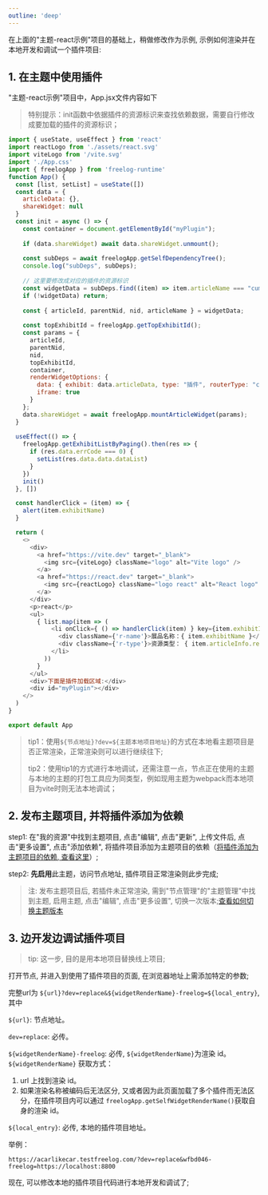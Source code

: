 ```yaml
---
outline: 'deep'
---
```

在上面的"主题-react示例"项目的基础上，稍做修改作为示例, 示例如何渲染并在本地开发和调试一个插件项目:

## 1. 在主题中使用插件

"主题-react示例"项目中，App.jsx文件内容如下

> 特别提示：init函数中依据插件的资源标识来查找依赖数据，需要自行修改成要加载的插件的资源标识；

```js
import { useState, useEffect } from 'react'
import reactLogo from './assets/react.svg'
import viteLogo from '/vite.svg'
import './App.css'
import { freelogApp } from 'freelog-runtime'
function App() {
  const [list, setList] = useState([])
  const data = {
    articleData: {},
    shareWidget: null
  }
  const init = async () => {
    const container = document.getElementById("myPlugin");
  
    if (data.shareWidget) await data.shareWidget.unmount();
  
    const subDeps = await freelogApp.getSelfDependencyTree();
    console.log("subDeps", subDeps);
  
    // 这里要修改成对应的插件的资源标识
    const widgetData = subDeps.find((item) => item.articleName === "cumins/react-plugin-001");
    if (!widgetData) return;
  
    const { articleId, parentNid, nid, articleName } = widgetData;
  
    const topExhibitId = freelogApp.getTopExhibitId();
    const params = {
      articleId,
      parentNid,
      nid,
      topExhibitId,
      container,
      renderWidgetOptions: {
        data: { exhibit: data.articleData, type: "插件", routerType: "content", articleName },
        iframe: true
      }
    };
    data.shareWidget = await freelogApp.mountArticleWidget(params);
  }
  
  useEffect(() => {
    freelogApp.getExhibitListByPaging().then(res => {
      if (res.data.errCode === 0) {
        setList(res.data.data.dataList)
      }
    })
    init()
  }, [])

  const handlerClick = (item) => {
    alert(item.exhibitName)
  }

  return (
    <>
      <div>
        <a href="https://vite.dev" target="_blank">
          <img src={viteLogo} className="logo" alt="Vite logo" />
        </a>
        <a href="https://react.dev" target="_blank">
          <img src={reactLogo} className="logo react" alt="React logo" />
        </a>
      </div>
      <p>react</p>
      <ul>
        { list.map(item => (
            <li onClick={ () => handlerClick(item) } key={item.exhibitId}>
              <div className={'r-name'}>展品名称：{ item.exhibitName }</div>
              <div className={'r-type'}>资源类型： { item.articleInfo.resourceType.join('/') }</div>
            </li>
          )) 
        }
      </ul>
      <div>下面是插件加载区域:</div>
      <div id="myPlugin"></div>
    </>
  )
}

export default App


```

> tip1：使用`${节点地址}?dev=${主题本地项目地址}`的方式在本地看主题项目是否正常渲染，正常渲染则可以进行继续往下;
>
> tip2：使用tip1的方式进行本地调试，还需注意一点，节点正在使用的主题与本地的主题的打包工具应为同类型，例如现用主题为webpack而本地项目为vite时则无法本地调试；

## 2. 发布主题项目, 并将插件添加为依赖

step1: 在"我的资源"中找到主题项目, 点击"编辑", 点击"更新", 上传文件后, 点击"更多设置", 点击"添加依赖", 将插件项目添加为主题项目的依赖（[将插件添加为主题项目的依赖, 查看这里](./use-theme.html#如何将插件添加为主题项目的依赖)）;

step2: **先启用**此主题，访问节点地址, 插件项目正常渲染则此步完成;

> 注: 发布主题项目后, 若插件未正常渲染, 需到"节点管理"的"主题管理"中找到主题, 启用主题, 点击"编辑", 点击"更多设置", 切换一次版本;[查看如何切换主题版本](./use-theme#如何切换主题版本)

## 3. 边开发边调试插件项目

> tip: 这一步, 目的是用本地项目替换线上项目;

打开节点, 并进入到使用了插件项目的页面, 在浏览器地址上需添加特定的参数;

完整url为 `${url}?dev=replace&${widgetRenderName}-freelog=${local_entry}`, 其中

`${url}`: 节点地址。

`dev=replace`: 必传。

`${widgetRenderName}-freelog`: 必传, `${widgetRenderName}`为渲染 id。`${widgetRenderName}` 获取方式：

1. url 上找到渲染 id。
2. 如果渲染名称被编码后无法区分, 又或者因为此页面加载了多个插件而无法区分，在插件项目内可以通过 `freelogApp.getSelfWidgetRenderName()`获取自身的渲染 id。

`${local_entry}`: 必传, 本地的插件项目地址。

举例：

```plaintext
https://acarlikecar.testfreelog.com/?dev=replace&wfbd046-freelog=https://localhost:8800
```

现在, 可以修改本地的插件项目代码进行本地开发和调试了;
